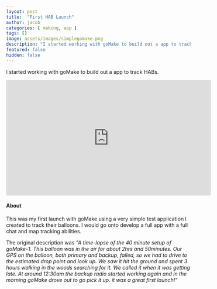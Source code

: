 ```yaml
---
layout: post
title:  "First HAB Launch"
author: jacob
categories: [ making, app ]
tags: []
image: assets/images/simplegomake.png
description: "I started working with goMake to build out a app to track HABs."
featured: false
hidden: false
---
```


I started working with goMake to build out a app to track HABs.

<iframe width="560" height="315" src="https://www.youtube.com/embed/OvuRP-kzWhk" frameborder="0" allow="accelerometer; autoplay; encrypted-media; gyroscope; picture-in-picture" allowfullscreen></iframe>

#### About
This was my first launch with goMake using a very simple test application I created to track their balloons. I would go onto develop a full app with a full chat and map tracking abilities.

The original description was *"A time-lapse of the 40 minute setup of goMake-1. This balloon was in the air for about 2hrs and 50minutes. Our GPS on the balloon, both primary and backup, failed, so we had to drive to the estimated drop point and look up. We saw it hit the ground and spent 3 hours walking in the woods searching for it. We called it when it was getting late. At around 12:30am the backup radio started working again and in the morning goMake drove out to go pick it up. it was a great first launch!"*